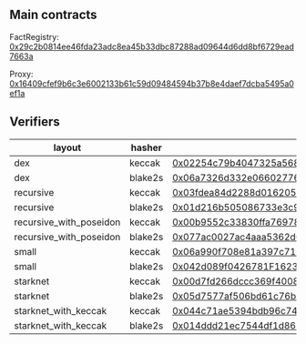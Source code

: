 ## Main contracts

FactRegistry: [0x29c2b0814ee46fda23adc8ea45b33dbc87288ad09644d6dd8bf6729ead7663a](https://sepolia.voyager.online/contract/0x29c2b0814ee46fda23adc8ea45b33dbc87288ad09644d6dd8bf6729ead7663a#readContract)

Proxy: [0x16409cfef9b6c3e6002133b61c59d09484594b37b8e4daef7dcba5495a0ef1a](https://sepolia.voyager.online/contract/0x16409cfef9b6c3e6002133b61c59d09484594b37b8e4daef7dcba5495a0ef1a#readContract)

## Verifiers

| layout                  | hasher  | address                                                                                                                                                                                        |
| ----------------------- | ------- | ---------------------------------------------------------------------------------------------------------------------------------------------------------------------------------------------- |
| dex                     | keccak  | [0x02254c79b4047325a568ed5f0c470f7e2f4c5b17251bf1339486e1945474c860](https://sepolia.voyager.online/contract/0x02254c79b4047325a568ed5f0c470f7e2f4c5b17251bf1339486e1945474c860#writeContract) |
| dex                     | blake2s | [0x06a7326d332e0660277693d4656ba4c5e6a3049ad223ee85ee0468aa42982982](https://sepolia.voyager.online/contract/0x06a7326d332e0660277693d4656ba4c5e6a3049ad223ee85ee0468aa42982982#writeContract) |
| recursive               | keccak  | [0x03fdea84d2288d0162051b3606e8f42dbd74e2151ce40c077065f0623ebe84e5](https://sepolia.voyager.online/contract/0x03fdea84d2288d0162051b3606e8f42dbd74e2151ce40c077065f0623ebe84e5#writeContract) |
| recursive               | blake2s | [0x01d216b505086733e3c921b46ae15054d9ca2759c9a342446dd5016561786749](https://sepolia.voyager.online/contract/0x01d216b505086733e3c921b46ae15054d9ca2759c9a342446dd5016561786749#writeContract) |
| recursive_with_poseidon | keccak  | [0x00b9552c33830ffa76978caf835530b28e0fc0f05e7786e8c3026ca4ae4d7c81](https://sepolia.voyager.online/contract/0x00b9552c33830ffa76978caf835530b28e0fc0f05e7786e8c3026ca4ae4d7c81#writeContract) |
| recursive_with_poseidon | blake2s | [0x077ac0027ac4aaa5362d03c4b381481b5a37a65da78e40a0f6d5b9128bbba49e](https://sepolia.voyager.online/contract/0x077ac0027ac4aaa5362d03c4b381481b5a37a65da78e40a0f6d5b9128bbba49e#writeContract) |
| small                   | keccak  | [0x06a990f708e81a397c71cc816193befa7f22824561f42a2e4b1d2a6a7107e8b2](https://sepolia.voyager.online/contract/0x06a990f708e81a397c71cc816193befa7f22824561f42a2e4b1d2a6a7107e8b2#writeContract) |
| small                   | blake2s | [0x042d089f0426781F1623f5bA47BB3452f5EF8b980a81DAc6183d80BE8F31aC40](https://sepolia.voyager.online/contract/0x042d089f0426781F1623f5bA47BB3452f5EF8b980a81DAc6183d80BE8F31aC40#writeContract) |
| starknet                | keccak  | [0x00d7fd266dccc369f400879e4b2245beaa843fb02ae39230434eaeffa1a40c6e](https://sepolia.voyager.online/contract/0x00d7fd266dccc369f400879e4b2245beaa843fb02ae39230434eaeffa1a40c6e#writeContract) |
| starknet                | blake2s | [0x05d7577af506bd61c76b45b76dbeebf3ab24ba6a091fac4aa63476e00692ec45](https://sepolia.voyager.online/contract/0x05d7577af506bd61c76b45b76dbeebf3ab24ba6a091fac4aa63476e00692ec45#writeContract) |
| starknet_with_keccak    | keccak  | [0x044c71ae5394bdb96c74e449f8223e3d17f22c032990913d0961055700c487ef](https://sepolia.voyager.online/contract/0x044c71ae5394bdb96c74e449f8223e3d17f22c032990913d0961055700c487ef#writeContract) |
| starknet_with_keccak    | blake2s | [0x014ddd21ec7544df1d8698e1f0a13a2e40b631ff7c0da10c81c7e5c20176406a](https://sepolia.voyager.online/contract/0x014ddd21ec7544df1d8698e1f0a13a2e40b631ff7c0da10c81c7e5c20176406a#writeContract) |
